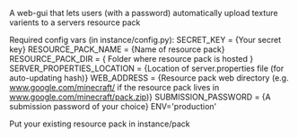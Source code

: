 A web-gui that lets users (with a password) automatically upload texture varients to a servers resource pack

Required config vars (in instance/config.py):
SECRET_KEY = {Your secret key}
RESOURCE_PACK_NAME = {Name of resource pack}
RESOURCE_PACK_DIR = { Folder where resource pack is hosted }
SERVER_PROPERTIES_LOCATION = {Location of server.properties file (for auto-updating hash)}
WEB_ADDRESS = {Resource pack web directory (e.g. www.google.com/minecraft/ if the resource pack lives in www.google.com/minecraft/pack.zip)}
SUBMISSION_PASSWORD = {A submission password of your choice}
ENV='production'

Put your existing resource pack in instance/pack